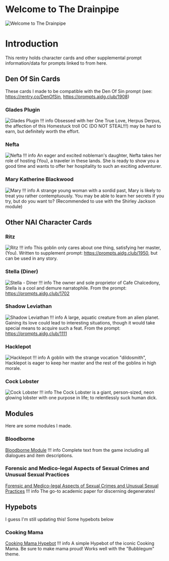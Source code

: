 # Welcome to The Drainpipe
![Welcome to The Drainpipe](https://files.catbox.moe/4mi37t.jpg)

# Introduction
This rentry holds character cards and other supplemental prompt information/data for prompts linked to from here.

## Den Of Sin Cards
These cards I made to be compatible with the Den Of Sin prompt (see: https://rentry.co/DenOfSin, https://prompts.aidg.club/1908)

### Glades Plugin
![Glades Plugin](https://files.catbox.moe/ukhfzz.png)
!!! info
	Obsessed with her One True Love, Herpus Derpus, the affection of this Homestuck troll OC (DO NOT STEAL!!!) may be hard to earn, but definitely worth the effort.

### Nefta
![Nefta](https://files.catbox.moe/2xswwx.png)
!!! info
	An eager and excited nobleman's daughter, Nefta takes her role of hosting (You), a traveler in these lands. She is ready to show you a good time and wants to offer her hospitality to such an exciting adventurer.

### Mary Katherine Blackwood
![Mary](https://files.catbox.moe/t9nhhw.png)
!!! info
	A strange young woman with a sordid past, Mary is likely to treat you rather contemptuously. You may be able to learn her secrets if you try, but do you want to? (Recommended to use with the Shirley Jackson module)

## Other NAI Character Cards

### Ritz
![Ritz](https://files.catbox.moe/blhu1k.png)
!!! info
	This goblin only cares about one thing, satisfying her master, (You). Written to supplement prompt: https://prompts.aidg.club/1950, but can be used in any story.

### Stella (Diner)
![Stella - Diner](https://files.catbox.moe/rm4yer.png)
!!! info
	The owner and sole proprietor of Cafe Chalcedony, Stella is a cool and demure narratophile. From the prompt: https://prompts.aidg.club/1702

### Shadow Leviathan
![Shadow Leviathan](https://files.catbox.moe/lojhw0.png)
!!! info
	A large, aquatic creature from an alien planet. Gaining its love could lead to interesting situations, though it would take special means to acquire such a feat. From the prompt: https://prompts.aidg.club/1111

### Hacklepot
![Hacklepot](https://files.catbox.moe/ktbkr0.png)
!!! info
	A goblin with the strange vocation "dildosmith", Hacklepot is eager to keep her master and the rest of the goblins in high morale.

### Cock Lobster
![Cock Lobster](https://files.catbox.moe/q6y8ue.png)
!!! info
	The Cock Lobster is a giant, person-sized, neon glowing lobster with one purpose in life; to relentlessly suck human dick.

## Modules
Here are some modules I made.

### Bloodborne
[Bloodborne Module](https://files.catbox.moe/zqzw5c.module)
!!! info
	Complete text from the game including all dialogues and item descriptions.

### Forensic and Medico-legal Aspects of Sexual Crimes and Unusual Sexual Practices
[Forensic and Medico-legal Aspects of Sexual Crimes and Unusual Sexual Practices](https://files.catbox.moe/b42b4p.module)
!!! info
	The go-to academic paper for discerning degenerates!

## Hypebots
I guess I'm still updating this! Some hypebots below

### Cooking Mama
[Cooking Mama Hypebot](https://files.catbox.moe/302b82.css)
!!! info
	A simple Hypebot of the iconic Cooking Mama. Be sure to make mama proud! Works well with the "Bubblegum" theme.
